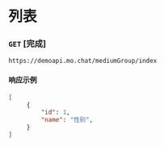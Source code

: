 # 列表
### `GET`  [完成]
```
https://demoapi.mo.chat/mediumGroup/index
```



#### 响应示例

```json
[
     {
         "id": 1,
         "name": "性别",
     }
]
```